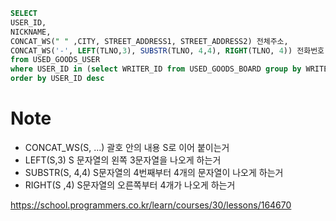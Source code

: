 ```SQL
SELECT 
USER_ID, 
NICKNAME,
CONCAT_WS(" " ,CITY, STREET_ADDRESS1, STREET_ADDRESS2) 전체주소,
CONCAT_WS('-', LEFT(TLNO,3), SUBSTR(TLNO, 4,4), RIGHT(TLNO, 4)) 전화번호
from USED_GOODS_USER 
where USER_ID in (select WRITER_ID from USED_GOODS_BOARD group by WRITER_ID having count(*) >=3)
order by USER_ID desc
```

# Note
* CONCAT_WS(S, ...)	괄호 안의 내용 S로 이어 붙이는거
* LEFT(S,3) S 문자열의 왼쪽 3문자열을 나오게 하는거
* SUBSTR(S, 4,4) S문자열의 4번째부터 4개의 문자열이 나오게 하는거
* RIGHT(S ,4) S문자열의 오른쪽부터 4개가 나오게 하는거


https://school.programmers.co.kr/learn/courses/30/lessons/164670
